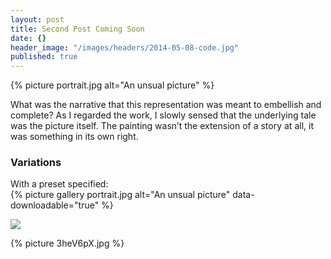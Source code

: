 ```yaml
---
layout: post
title: Second Post Coming Soon
date: {}
header_image: "/images/headers/2014-05-08-code.jpg"
published: true
---
```


{% picture portrait.jpg alt="An unsual picture" %}

What was the narrative that this representation was meant to embellish and complete? As I regarded the work, I slowly sensed that the underlying tale was the picture itself. The painting wasn’t the extension of a story at all, it was something in its own right.

### Variations

With a preset specified:  
{% picture gallery portrait.jpg alt="An unsual picture" data-downloadable="true" %}

![](/src/images/originals/3heV6pX.jpg)

{% picture 3heV6pX.jpg %}